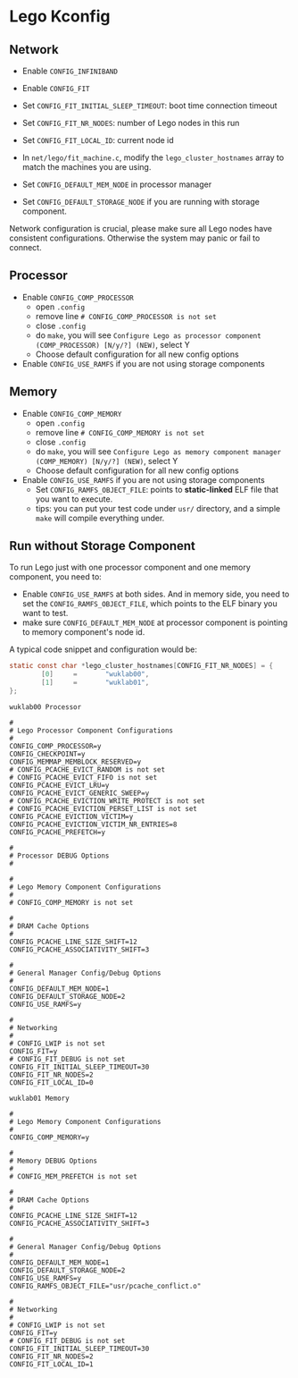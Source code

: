 # Lego Kconfig

## Network
- Enable `CONFIG_INFINIBAND`
- Enable `CONFIG_FIT`
- Set `CONFIG_FIT_INITIAL_SLEEP_TIMEOUT`: boot time connection timeout
- Set `CONFIG_FIT_NR_NODES`: number of Lego nodes in this run
- Set `CONFIG_FIT_LOCAL_ID`: current node id
- In `net/lego/fit_machine.c`, modify the `lego_cluster_hostnames` array to match the machines you are using.

- Set `CONFIG_DEFAULT_MEM_NODE` in processor manager
- Set `CONFIG_DEFAULT_STORAGE_NODE` if you are running with storage component.

Network configuration is crucial, please make sure all Lego nodes have consistent configurations. Otherwise the system may panic or fail to connect.

## Processor
- Enable `CONFIG_COMP_PROCESSOR`
     - open `.config`
     - remove line `# CONFIG_COMP_PROCESSOR is not set`
     - close `.config`
     - do `make`, you will see `Configure Lego as processor component (COMP_PROCESSOR) [N/y/?] (NEW)`, select Y
     - Choose default configuration for all new config options
- Enable `CONFIG_USE_RAMFS` if you are not using storage components

## Memory
- Enable `CONFIG_COMP_MEMORY`
    - open `.config`
    - remove line `# CONFIG_COMP_MEMORY is not set`
    - close `.config`
    - do `make`, you will see `Configure Lego as memory component manager (COMP_MEMORY) [N/y/?] (NEW)`, select Y
    - Choose default configuration for all new config options
- Enable `CONFIG_USE_RAMFS` if you are not using storage components
    - Set `CONFIG_RAMFS_OBJECT_FILE`: points to __static-linked__ ELF file that you want to execute.
    - tips: you can put your test code under `usr/` directory, and a simple `make` will compile everything under.

## Run without Storage Component
To run Lego just with one processor component and one memory component, you need to:

- Enable `CONFIG_USE_RAMFS` at both sides. And in memory side, you need to set the `CONFIG_RAMFS_OBJECT_FILE`, which points to the ELF binary you want to test.
- make sure `CONFIG_DEFAULT_MEM_NODE` at processor component is pointing to memory component's node id.

A typical code snippet and configuration would be:
```c
static const char *lego_cluster_hostnames[CONFIG_FIT_NR_NODES] = {
        [0]     =       "wuklab00",
        [1]     =       "wuklab01",
};
```

```
wuklab00 Processor

#
# Lego Processor Component Configurations
#
CONFIG_COMP_PROCESSOR=y
CONFIG_CHECKPOINT=y
CONFIG_MEMMAP_MEMBLOCK_RESERVED=y
# CONFIG_PCACHE_EVICT_RANDOM is not set
# CONFIG_PCACHE_EVICT_FIFO is not set
CONFIG_PCACHE_EVICT_LRU=y
CONFIG_PCACHE_EVICT_GENERIC_SWEEP=y
# CONFIG_PCACHE_EVICTION_WRITE_PROTECT is not set
# CONFIG_PCACHE_EVICTION_PERSET_LIST is not set
CONFIG_PCACHE_EVICTION_VICTIM=y
CONFIG_PCACHE_EVICTION_VICTIM_NR_ENTRIES=8
CONFIG_PCACHE_PREFETCH=y

#
# Processor DEBUG Options
#

#
# Lego Memory Component Configurations
#
# CONFIG_COMP_MEMORY is not set

#
# DRAM Cache Options
#
CONFIG_PCACHE_LINE_SIZE_SHIFT=12
CONFIG_PCACHE_ASSOCIATIVITY_SHIFT=3

#
# General Manager Config/Debug Options
#
CONFIG_DEFAULT_MEM_NODE=1
CONFIG_DEFAULT_STORAGE_NODE=2
CONFIG_USE_RAMFS=y

#
# Networking
#
# CONFIG_LWIP is not set
CONFIG_FIT=y
# CONFIG_FIT_DEBUG is not set
CONFIG_FIT_INITIAL_SLEEP_TIMEOUT=30
CONFIG_FIT_NR_NODES=2
CONFIG_FIT_LOCAL_ID=0
```


```
wuklab01 Memory

#
# Lego Memory Component Configurations
#
CONFIG_COMP_MEMORY=y

#
# Memory DEBUG Options
#
# CONFIG_MEM_PREFETCH is not set

#
# DRAM Cache Options
#
CONFIG_PCACHE_LINE_SIZE_SHIFT=12
CONFIG_PCACHE_ASSOCIATIVITY_SHIFT=3

#
# General Manager Config/Debug Options
#
CONFIG_DEFAULT_MEM_NODE=1
CONFIG_DEFAULT_STORAGE_NODE=2
CONFIG_USE_RAMFS=y
CONFIG_RAMFS_OBJECT_FILE="usr/pcache_conflict.o"

#
# Networking
#
# CONFIG_LWIP is not set
CONFIG_FIT=y
# CONFIG_FIT_DEBUG is not set
CONFIG_FIT_INITIAL_SLEEP_TIMEOUT=30
CONFIG_FIT_NR_NODES=2
CONFIG_FIT_LOCAL_ID=1
```

